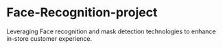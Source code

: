 # Face-Recognition-project
Leveraging Face recognition and mask detection technologies to enhance in-store customer experience.
